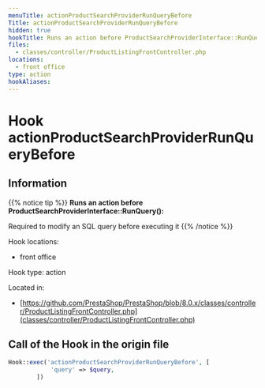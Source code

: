 ```yaml
---
menuTitle: actionProductSearchProviderRunQueryBefore
Title: actionProductSearchProviderRunQueryBefore
hidden: true
hookTitle: Runs an action before ProductSearchProviderInterface::RunQuery()
files:
  - classes/controller/ProductListingFrontController.php
locations:
  - front office
type: action
hookAliases:
---
```


# Hook actionProductSearchProviderRunQueryBefore

## Information

{{% notice tip %}}
**Runs an action before ProductSearchProviderInterface::RunQuery():** 

Required to modify an SQL query before executing it
{{% /notice %}}

Hook locations: 
  - front office

Hook type: action

Located in: 
  - [https://github.com/PrestaShop/PrestaShop/blob/8.0.x/classes/controller/ProductListingFrontController.php](classes/controller/ProductListingFrontController.php)

## Call of the Hook in the origin file

```php
Hook::exec('actionProductSearchProviderRunQueryBefore', [
            'query' => $query,
        ])
```
